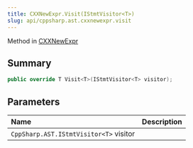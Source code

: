```yaml
---
title: CXXNewExpr.Visit(IStmtVisitor<T>)
slug: api/cppsharp.ast.cxxnewexpr.visit
---
```

Method in [CXXNewExpr](/api/cppsharp/ast/cxxnewexpr)

## Summary



```csharp
public override T Visit<T>(IStmtVisitor<T> visitor);
```

## Parameters

|Name|Description|
|:---|:---|
|`CppSharp.AST.IStmtVisitor<T>` visitor||

